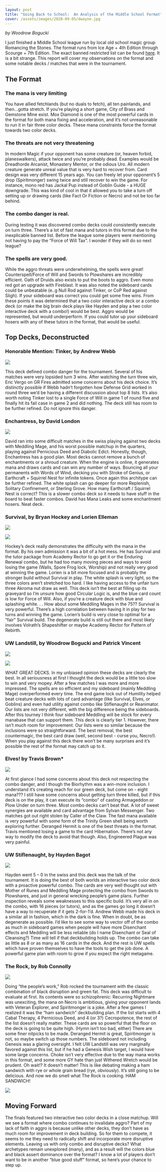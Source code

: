 ```yaml
---
layout: post
title: "Going Back to School:  An Analysis of the Middle School Format"
cover: /assets/images/2020-09-05/dwayne.jpg
---
```


_by Woodrow Bogucki_

I just finished a Middle School league run by local old school magic group
Romancing the Stones. The format runs from Ice Age + 4th Edition through
Scourge + 7th Edition. The exact banned restricted list can be found
[here](https://www.eternalcentral.com/middleschoolrules/). It is a bit strange.
This report will cover my observations on the format and some notable
decks / matches that were in the tournament.

## The Format

###	The mana is very limiting

You have allied fetchlands (but no duals to fetch), all ten painlands, and
then...gotta stretch. If you’re playing
a short game, City of Brass and Gemstone Mine exist. Mox Diamond is one of the
most powerful cards in the format for both mana fixing and acceleration, and
it’s not unreasonable to run it in fair three color decks. These mana
constraints force the format towards two color decks.

###	The threats are not very threatening

In modern Magic if your
opponent has some creature (or, heaven forbid, planeswalkers), attack twice and
you’re probably dead. Examples would be Dreadhorde Arcanist, Monastery
Mentor, or the odious Uro. All modern creature generate unreal value that is
very hard to recover from. Card design was very different 15 years ago. You can
freely let your opponent’s 5 drop (Spiritmonger) swing twice and still
recover to win the game. For instance, mono red has Jackal Pup instead of
Goblin Guide - a HUGE downgrade. This was kind of cool in that it allowed you
to take a turn off setting up or drawing cards (like Fact Or Fiction or Necro)
and not be too far behind.

###	The combo danger is real.

During testing it was discovered combo
decks could consistently execute on turn three. There’s a lot of fast mana
and tutors in this format due to the inexplicable banned list. Before the
league some players were mentioning not having to pay the “Force of Will
Tax”. I wonder if they will do so next league?

### The spells are very good.

While the aggro threats were underwhelming,
the spells were great! Counterspell/Force of Will and Swords to Plowshares are
incredibly efficient. Oath of Druids also exists to put the boots to aggro.
Even mono red got an upgrade with Fireblast. It was also noted the sideboard
cards could be unbeatable (e..g Null Rod against Tinker, or CoP Red against
Sligh). If your sideboard was correct you could get some free wins.
From these points it was determined that a two color interactive deck or a
combo deck (or make the big brain deck plays like Hayden and play a two color
interactive deck with a combo!) would be best. Aggro would be represented, but
would underperform. If you could tutor up your sideboard hosers with any of
these tutors in the format, that would be useful.

## Top Decks, Deconstructed

### Honorable Mention: Tinker, by Andrew Webb

![](/assets/images/2020-07-24/andrewtinker.jpg)

This deck defined combo danger for the tournament. Several of his matches were
very lopsided turn 3 wins. After watching the turn three win, Eric Vergo on GR
Fires admitted some concerns about his deck choice. It’s distinctly possible
if Webb hadn’t forgotten how Defense Grid worked in round three we’d be
having a different discussion about top 8 lists. It’s also worth noting
Tinker lost to a single Force of Will in game 1 of round five and finally hit
its fail case in game 2 and did nothing. The deck still has room to be further
refined. Do not ignore this danger.

### Enchantress, by David London

![](/assets/images/2020-07-24/davidenchantress.jpg)

David ran into some difficult matches in the swiss playing against two decks
with Meddling Mage, and his worst possible matchup in the quarters, playing
against Pernicious Deed and Diabolic Edict. Honestly, though, Enchantress has a
good plan. Most decks cannot remove a bunch of enchantments or a shroud
creature. When the engine is online, it generates mana and draws cards and can
win any number of ways. Bouncing all your permanents with Words of Wind,
decking you with Stroke of Genius, or Earthcraft + Squirrel Nest for infinite
tokens.
Once again this architype can be further refined. The white splash can go
deeper for more Replenish, Solitary Confinement, or Sterling Grove. How many
Earthcraft / Squirrel Nest is correct? This is a slower combo deck so it needs
to have stuff in the board to beat faster combos. David has Mana Leaks and some
enchantment hosers. Neat deck.
### Survival, by Bryan Hockey and Lorien Elleman

![](/assets/images/2020-07-24/hockeyrector.jpg)

![](/assets/images/2020-07-24/lorienmadness.jpg)

Hockey’s deck really demonstrates the difficulty with the mana in the format.
By his own admission it was a bit of a hot mess. He has Survival and the tutor
package from Academy Rector to go get it or the Enduring Renewal combo, but he
had too many moving pieces and ways to avoid losing the game (Walls, Spore Frog
lock, Worship) and not really very good at winning the game.
Lorien is a bit more focused and is probably the stronger build without
Survival in play. The white splash is very light, so the three colors aren’t
stretched too hard. I like having access to the unfair turn three Akroma nut
draw as well. This deck isn’t the best at filling up its graveyard so I’m
unsure how good Circular Logic is, and the blue card count is low for Force of
Will. Also, if you’re a creature deck with blue and splashing white. . . How
about some Meddling Mages in the 75??
Survival is very powerful. There’s a high correlation between having it in
play for two turns and winning the game. Lorien’s build is very close to
optimal for a “fair” Survival build. The degenerate build is still out
there and most likely involves Volrath’s Shapeshifter or maybe Academy Rector
for Pattern of Rebirth.

### UW Landstill, by Woodrow Bogucki and Patrick Vincent

![](/assets/images/2020-07-24/woodrowlandstill.jpg)

![](/assets/images/2020-07-24/patricklandstill.jpg)

WHAT GREAT DECKS. In my unbiased opinion these decks are clearly the best.
In all seriousness at first I thought the deck would be a little too slow to
win and very mopey. After a few matches I was more and more impressed. The
spells are so efficient and my sideboard (mainly Meddling Mage) overperformed
every time. The end game lock out of Humility helped beat creature decks with
lots of card advantage (like Survival, Elves, or Goblins) and even had utility
against combo like Stiflenaught or Reanimator. Our lists are not very
different, with the big difference being the sideboards. After this tourney I
think four sideboard Meddling will be stock for every manabase that can support
them.
This deck is clearly tier 1. However, there isn’t much room for improvement.
Our lists were so similar because the inclusions were so straightforward. The
best removal, the best countermagic, the best card draw (well, second best -
curse you, Necro!). When you play against this deck there won’t be many
surprises and it’s possible the rest of the format may catch up to it.

### Elves! by Travis Brown*

![](/assets/images/2020-07-24/traviselves.jpg)

At first glance I had some concerns about this deck not respecting the combo
danger, and I though the Biorhythm was a win-more inclusion. I understand
it’s creating reach for our green deck, but come on - eight mana??? I still
have some concerns about getting turn three killed, but if this deck is on the
play, it can execute its “combo” of casting Armageddon or Plow Under on
turn three. Most combo decks can’t beat that. A lot of sweet synergies are
available and card advantage from Sylvan Messenger. Two matches got out right
stolen by Caller of the Claw. The fast mana available is very powerful with
some form of the Trinity Green shell being worth exploring further. Deranged
Hermit is one of the best threats in the format. Travis mentioned losing a game
to the card Hibernation. There’s not any way to modify the deck to avoid that
though. Also, Engineered Plague was very painful.

### UW Stiflenaught, by Hayden Bagot

![](/assets/images/2020-07-24/haydenstiflenaught.jpg)

Hayden went 5 – 0 in the swiss and this deck was the talk of the tournament.
It is doing the best of both worlds an interactive two color deck with a
proactive powerful combo. The cards are very well thought out with Mother of
Runes and Meddling Mage protecting the combo from Swords to Plowshares, and
just in general wrecking people’s game plans.
Further inspection reveals some weaknesses to this specific build. It’s very
all in on the combo, with 16 pieces (or tutors), and as the games go long it
doesn’t have a way to recuperate if it gets 2-for-1’d. Andrew Webb made his
deck in a similar all in fashion, which in the dark is fine. When in doubt, be
as degenerate as possible. I’d like to see some way to vector off of the
combo as much in sideboard games when people will have more Disenchant effects
and Meddling will be less reliable (do I name Disenchant or Seal of Cleansing?)
Time will tell if that deckbuilding holds up. The combo can take as little as 8
or as many as 16 cards in the deck. And the rest is UW spells which have proven
themselves to have the tools to get the job done. A powerful game plan with
room to grow if you expect the right metagame.

### The Rock, by Rob Connolly

![](/assets/images/2020-07-24/robrock.jpg)

Doing “the people’s work,” Rob rocked the tournament with the classic
combination of black disruption and green fat.
This deck was difficult to evaluate at first. Its contents were so
schizophrenic: Recurring Nightmare was unexciting, the mana on Necro is
ambitious, giving your opponent lands with Veteran Explorer, and Spiritmonger
is a joke. After a few games I realized it was the “ham sandwich”
deckbuilding plan. If the list starts with 4 Cabal Therapy, 4 Pernicious Deed,
and 4 (or 3?) Cecropotence, the rest of the list doesn’t really matter. These
cards are so powerful that the floor on the deck is going to be quite high.
(Hymn isn’t too bad, either)
There are some finer nitpicks to be made. Deranged Hermit is great,
Spiritmonger is not, so maybe switch up those numbers. The sideboard not
including Genesis was a glaring oversight. I felt UW Landstill was very
marginally favored against this list, but if he had a Genesis Wish target, I
would have some large concerns. Choke isn’t very effective due to the way
mana works in this format, and some more GY hate than just Withered Wretch
would be prudent.
Oh wait!? It doesn’t matter! This is like debating making a ham sandwich with
rye or whole grain bread (rye, obviously). It’s still going to be delicious.
And now we do smell what The Rock is cooking. HAM SANDWICH!

![](/assets/images/2020-09-05/ham.png)

## Moving Forward

The finals featured two interactive two color decks in a close matchup. Will we
see a format where combo continues to invalidate aggro? Part of my lack of
faith in aggro is because unlike other decks, they don’t have as much room
for improvement in deck building. So for them to compete, it seems to me they
need to radically shift and incorporate more disruptive elements. Leaving us
with only combo and disruptive decks? What archetypes remain unexplored (many),
and as a result will the colors blue and black assert dominance over the
format? I know a lot of players don’t want to be in another “blue good
stuff” format, so here’s your chance to step up.

